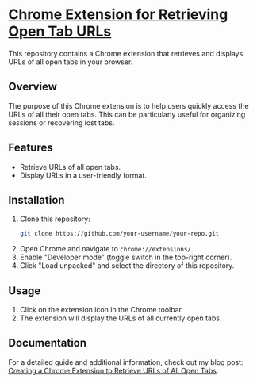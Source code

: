 # [Chrome Extension for Retrieving Open Tab URLs](https://vaibhavgagneja.hashnode.dev/how-to-create-a-chrome-extension-to-retrieve-urls-of-all-open-tabs)

This repository contains a Chrome extension that retrieves and displays URLs of all open tabs in your browser.

## Overview

The purpose of this Chrome extension is to help users quickly access the URLs of all their open tabs. This can be particularly useful for organizing sessions or recovering lost tabs.

## Features

- Retrieve URLs of all open tabs.
- Display URLs in a user-friendly format.

## Installation

1. Clone this repository:
    ```bash
    git clone https://github.com/your-username/your-repo.git
    ```
2. Open Chrome and navigate to `chrome://extensions/`.
3. Enable "Developer mode" (toggle switch in the top-right corner).
4. Click "Load unpacked" and select the directory of this repository.

## Usage

1. Click on the extension icon in the Chrome toolbar.
2. The extension will display the URLs of all currently open tabs.

## Documentation

For a detailed guide and additional information, check out my blog post: [Creating a Chrome Extension to Retrieve URLs of All Open Tabs](https://vaibhavgagneja.hashnode.dev/how-to-create-a-chrome-extension-to-retrieve-urls-of-all-open-tabs).

